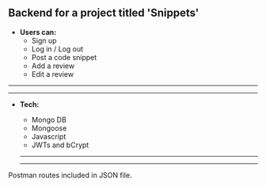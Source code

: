 
## Backend for a project titled 'Snippets'


- **Users can:**
  - Sign up
  - Log in / Log out
  - Post a code snippet
  - Add a review
  - Edit a review
  
***
***


- **Tech:**
  - Mongo DB
  - Mongoose
  - Javascript
  - JWTs and bCrypt
  
  ***
  ***
  
 Postman routes included in JSON file.
  
